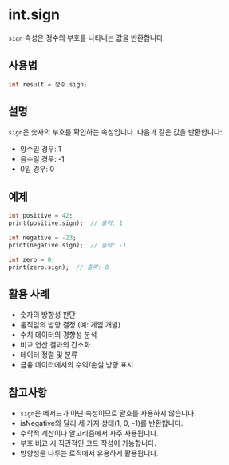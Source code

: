 # int.sign

`sign` 속성은 정수의 부호를 나타내는 값을 반환합니다.

## 사용법

```dart
int result = 정수.sign;
```

## 설명

`sign`은 숫자의 부호를 확인하는 속성입니다. 다음과 같은 값을 반환합니다:
- 양수일 경우: 1
- 음수일 경우: -1
- 0일 경우: 0

## 예제

```dart
int positive = 42;
print(positive.sign);  // 출력: 1

int negative = -23;
print(negative.sign);  // 출력: -1

int zero = 0;
print(zero.sign);  // 출력: 0
```

## 활용 사례

- 숫자의 방향성 판단
- 움직임의 방향 결정 (예: 게임 개발)
- 수치 데이터의 경향성 분석
- 비교 연산 결과의 간소화
- 데이터 정렬 및 분류
- 금융 데이터에서의 수익/손실 방향 표시

## 참고사항

- `sign`은 메서드가 아닌 속성이므로 괄호를 사용하지 않습니다.
- isNegative와 달리 세 가지 상태(1, 0, -1)를 반환합니다.
- 수학적 계산이나 알고리즘에서 자주 사용됩니다.
- 부호 비교 시 직관적인 코드 작성이 가능합니다.
- 방향성을 다루는 로직에서 유용하게 활용됩니다.
